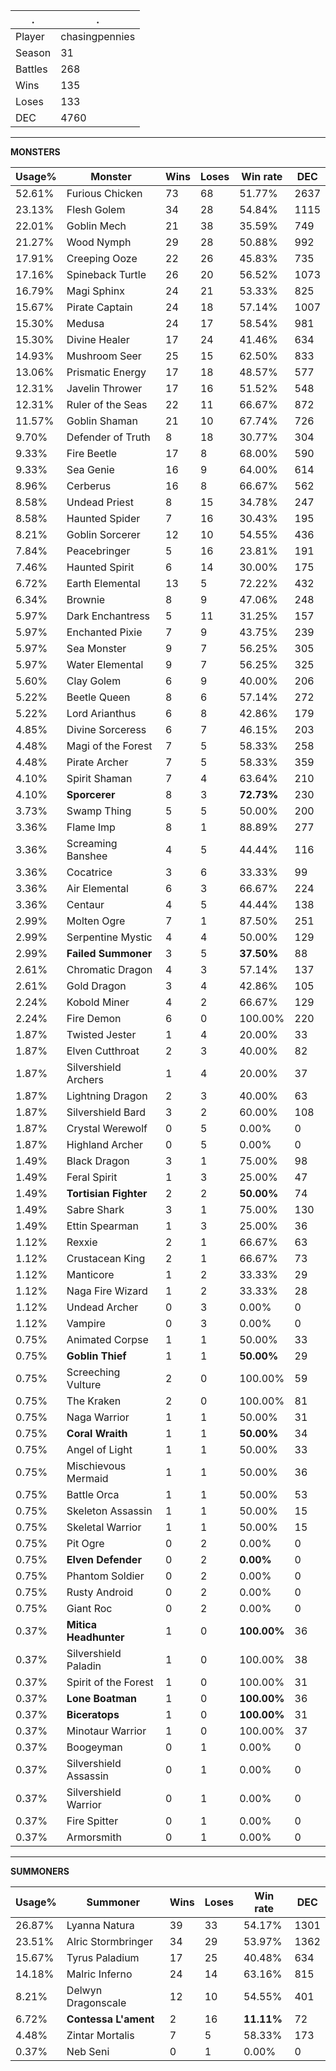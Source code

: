 .|.
|-|-
Player|chasingpennies
Season|31
Battles|268
Wins|135
Loses|133
DEC|4760

---
**MONSTERS**

Usage%|Monster|Wins|Loses|Win rate|DEC|
-|-|-|-|-|-|
52.61%|Furious Chicken|73|68|51.77%|2637|
23.13%|Flesh Golem|34|28|54.84%|1115|
22.01%|Goblin Mech|21|38|35.59%|749|
21.27%|Wood Nymph|29|28|50.88%|992|
17.91%|Creeping Ooze|22|26|45.83%|735|
17.16%|Spineback Turtle|26|20|56.52%|1073|
16.79%|Magi Sphinx|24|21|53.33%|825|
15.67%|Pirate Captain|24|18|57.14%|1007|
15.30%|Medusa|24|17|58.54%|981|
15.30%|Divine Healer|17|24|41.46%|634|
14.93%|Mushroom Seer|25|15|62.50%|833|
13.06%|Prismatic Energy|17|18|48.57%|577|
12.31%|Javelin Thrower|17|16|51.52%|548|
12.31%|Ruler of the Seas|22|11|66.67%|872|
11.57%|Goblin Shaman|21|10|67.74%|726|
9.70%|Defender of Truth|8|18|30.77%|304|
9.33%|Fire Beetle|17|8|68.00%|590|
9.33%|Sea Genie|16|9|64.00%|614|
8.96%|Cerberus|16|8|66.67%|562|
8.58%|Undead Priest|8|15|34.78%|247|
8.58%|Haunted Spider|7|16|30.43%|195|
8.21%|Goblin Sorcerer|12|10|54.55%|436|
7.84%|Peacebringer|5|16|23.81%|191|
7.46%|Haunted Spirit|6|14|30.00%|175|
6.72%|Earth Elemental|13|5|72.22%|432|
6.34%|Brownie|8|9|47.06%|248|
5.97%|Dark Enchantress|5|11|31.25%|157|
5.97%|Enchanted Pixie|7|9|43.75%|239|
5.97%|Sea Monster|9|7|56.25%|305|
5.97%|Water Elemental|9|7|56.25%|325|
5.60%|Clay Golem|6|9|40.00%|206|
5.22%|Beetle Queen|8|6|57.14%|272|
5.22%|Lord Arianthus|6|8|42.86%|179|
4.85%|Divine Sorceress|6|7|46.15%|203|
4.48%|Magi of the Forest|7|5|58.33%|258|
4.48%|Pirate Archer|7|5|58.33%|359|
4.10%|Spirit Shaman|7|4|63.64%|210|
4.10%|**Sporcerer**|8|3|**72.73%**|230|
3.73%|Swamp Thing|5|5|50.00%|200|
3.36%|Flame Imp|8|1|88.89%|277|
3.36%|Screaming Banshee|4|5|44.44%|116|
3.36%|Cocatrice|3|6|33.33%|99|
3.36%|Air Elemental|6|3|66.67%|224|
3.36%|Centaur|4|5|44.44%|138|
2.99%|Molten Ogre|7|1|87.50%|251|
2.99%|Serpentine Mystic|4|4|50.00%|129|
2.99%|**Failed Summoner**|3|5|**37.50%**|88|
2.61%|Chromatic Dragon|4|3|57.14%|137|
2.61%|Gold Dragon|3|4|42.86%|105|
2.24%|Kobold Miner|4|2|66.67%|129|
2.24%|Fire Demon|6|0|100.00%|220|
1.87%|Twisted Jester|1|4|20.00%|33|
1.87%|Elven Cutthroat|2|3|40.00%|82|
1.87%|Silvershield Archers|1|4|20.00%|37|
1.87%|Lightning Dragon|2|3|40.00%|63|
1.87%|Silvershield Bard|3|2|60.00%|108|
1.87%|Crystal Werewolf|0|5|0.00%|0|
1.87%|Highland Archer|0|5|0.00%|0|
1.49%|Black Dragon|3|1|75.00%|98|
1.49%|Feral Spirit|1|3|25.00%|47|
1.49%|**Tortisian Fighter**|2|2|**50.00%**|74|
1.49%|Sabre Shark|3|1|75.00%|130|
1.49%|Ettin Spearman|1|3|25.00%|36|
1.12%|Rexxie|2|1|66.67%|63|
1.12%|Crustacean King|2|1|66.67%|73|
1.12%|Manticore|1|2|33.33%|29|
1.12%|Naga Fire Wizard|1|2|33.33%|28|
1.12%|Undead Archer|0|3|0.00%|0|
1.12%|Vampire|0|3|0.00%|0|
0.75%|Animated Corpse|1|1|50.00%|33|
0.75%|**Goblin Thief**|1|1|**50.00%**|29|
0.75%|Screeching Vulture|2|0|100.00%|59|
0.75%|The Kraken|2|0|100.00%|81|
0.75%|Naga Warrior|1|1|50.00%|31|
0.75%|**Coral Wraith**|1|1|**50.00%**|34|
0.75%|Angel of Light|1|1|50.00%|33|
0.75%|Mischievous Mermaid|1|1|50.00%|36|
0.75%|Battle Orca|1|1|50.00%|53|
0.75%|Skeleton Assassin|1|1|50.00%|15|
0.75%|Skeletal Warrior|1|1|50.00%|15|
0.75%|Pit Ogre|0|2|0.00%|0|
0.75%|**Elven Defender**|0|2|**0.00%**|0|
0.75%|Phantom Soldier|0|2|0.00%|0|
0.75%|Rusty Android|0|2|0.00%|0|
0.75%|Giant Roc|0|2|0.00%|0|
0.37%|**Mitica Headhunter**|1|0|**100.00%**|36|
0.37%|Silvershield Paladin|1|0|100.00%|38|
0.37%|Spirit of the Forest|1|0|100.00%|31|
0.37%|**Lone Boatman**|1|0|**100.00%**|36|
0.37%|**Biceratops**|1|0|**100.00%**|31|
0.37%|Minotaur Warrior|1|0|100.00%|37|
0.37%|Boogeyman|0|1|0.00%|0|
0.37%|Silvershield Assassin|0|1|0.00%|0|
0.37%|Silvershield Warrior|0|1|0.00%|0|
0.37%|Fire Spitter|0|1|0.00%|0|
0.37%|Armorsmith|0|1|0.00%|0|

---
**SUMMONERS**

Usage%|Summoner|Wins|Loses|Win rate|DEC|
-|-|-|-|-|-|
26.87%|Lyanna Natura|39|33|54.17%|1301|
23.51%|Alric Stormbringer|34|29|53.97%|1362|
15.67%|Tyrus Paladium|17|25|40.48%|634|
14.18%|Malric Inferno|24|14|63.16%|815|
8.21%|Delwyn Dragonscale|12|10|54.55%|401|
6.72%|**Contessa L'ament**|2|16|**11.11%**|72|
4.48%|Zintar Mortalis|7|5|58.33%|173|
0.37%|Neb Seni|0|1|0.00%|0|
